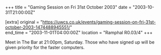+++
title = "Gaming Session on Fri 31st October 2003"
date = "2003-10-31T21:00:00Z"

[extra]
original = "https://uwcs.co.uk/events/gaming-session-on-fri-31st-october-2003-1474488945551/"    
end_time = "2003-11-01T04:00:00Z"
location = "Ramphal R0.03/4"
+++

Meet in The Bar at 21:00pm, Saturday. Those who have signed up will be given priority for the faster computers.

